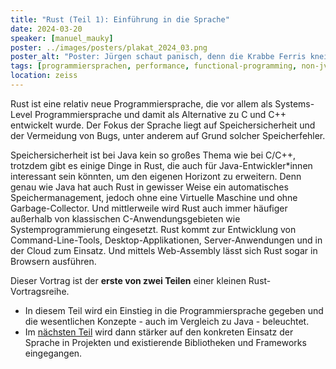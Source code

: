```yaml
---
title: "Rust (Teil 1): Einführung in die Sprache"
date: 2024-03-20
speaker: [manuel_mauky]
poster: ../images/posters/plakat_2024_03.png
poster_alt: "Poster: Jürgen schaut panisch, denn die Krabbe Ferris kneift ihn in den Hintern."
tags: [programmiersprachen, performance, functional-programming, non-jvm-language, security]
location: zeiss
---
```


Rust ist eine relativ neue Programmiersprache, die vor allem als Systems-Level Programmiersprache und damit als Alternative zu C und C++
entwickelt wurde. Der Fokus der Sprache liegt auf Speichersicherheit und der Vermeidung von Bugs, unter anderem auf Grund solcher Speicherfehler.

Speichersicherheit ist bei Java kein so großes Thema wie bei C/C++, trotzdem gibt es einige Dinge in Rust, die auch für Java-Entwickler*innen
interessant sein könnten, um den eigenen Horizont zu erweitern. Denn genau wie Java hat auch Rust in gewisser Weise ein automatisches Speichermanagement,
jedoch ohne eine Virtuelle Maschine und ohne Garbage-Collector.
Und mittlerweile wird Rust auch immer häufiger außerhalb von klassischen C-Anwendungsgebieten wie Systemprogrammierung eingesetzt.
Rust kommt zur Entwicklung von Command-Line-Tools, Desktop-Applikationen, Server-Anwendungen und in der Cloud zum Einsatz.
Und mittels Web-Assembly lässt sich Rust sogar in Browsern ausführen.

Dieser Vortrag ist der **erste von zwei Teilen** einer kleinen Rust-Vortragsreihe.
- In diesem Teil wird ein Einstieg in die Programmiersprache gegeben und die wesentlichen Konzepte - auch im Vergleich zu Java - beleuchtet.  
- Im [nächsten Teil](/talks/2024-04-24-rust2) wird dann stärker auf den konkreten Einsatz der Sprache in Projekten und existierende Bibliotheken und Frameworks eingegangen.

